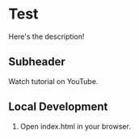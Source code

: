 # Test

Here's the description!

## Subheader

Watch tutorial on YouTube.

## Local Development

1. Open index.html in your browser.